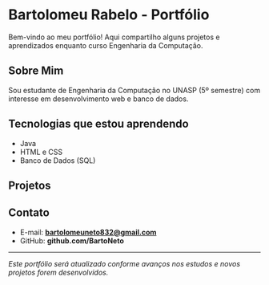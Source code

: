 # Bartolomeu Rabelo - Portfólio

Bem-vindo ao meu portfólio! Aqui compartilho alguns projetos e aprendizados enquanto curso Engenharia da Computação.

## Sobre Mim

Sou estudante de Engenharia da Computação no UNASP (5º semestre) com interesse em desenvolvimento web e banco de dados.

## Tecnologias que estou aprendendo

- Java
- HTML e CSS
- Banco de Dados (SQL)

## Projetos



## Contato

- E-mail: **bartolomeuneto832@gmail.com**
- GitHub: **github.com/BartoNeto**

---

*Este portfólio será atualizado conforme avanços nos estudos e novos projetos forem desenvolvidos.*
